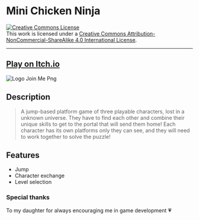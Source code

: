 # Mini Chicken Ninja

<a rel="license" href="http://creativecommons.org/licenses/by-nc-nd/4.0/"><img alt="Creative Commons License" style="border-width:0" src="https://i.creativecommons.org/l/by-nc-nd/4.0/80x15.png" /></a><br />This work is licensed under a <a rel="license" href="http://creativecommons.org/licenses/by-nc-nd/4.0/">Creative Commons Attribution-NonCommercial-ShareAlike 4.0 International License</a>.

---

## [Play on Itch.io](https://lilianecastro.itch.io/join-me)

![Logo Join Me Png](/Assets/Sprites/HUD/logo.png)

## Description

> A jump-based platform game of three playable characters, lost in a unknown universe. They have to find each other and combine their unique skills to get to the portal that will send them home! Each character has its own platforms only they can see, and they will need to work together to solve the puzzle!

## Features

- Jump
- Character exchange
- Level selection

### Special thanks

To my daughter for always encouraging me in game development :heartpulse:
